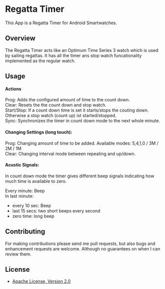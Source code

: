 # Regatta Timer
This App is a Regatta Timer for Android Smartwatches.

## Overview
The Regatta Timer acts like an Optimum Time Series 3 watch which is used by sailing regattas. It has all the timer ans stop watch funcationality implemented as the regular watch.

## Usage

#### Actions
Prog: Adds the configured amount of time to the count down.<br>
Clear: Resets the the count down and stop watch.<br>
Start/Stop: If a count down time is set it starts/stops the couting down. Otherwise a stop watch (count up) ist started/stopped.<br>
Sync: Synchronizes the timer in count down mode to the next whole minute.

#### Changing Settings (long touch):
Prog: Changing amount of time to be added. Available modes: 5,4,1,0 / 3M / 2M / 1M<br>
Clear: Changing interval mode between repeating and up/down.

#### Acustic Signals:
In count down mode the timer gives different beep signals indicating how much time is available to zero.

Every minute: Beep<br>
In last minute: <br>
- every 10 sec: Beep<br>
- last 15 secs: two short beeps every second<br>
- zero time: long beep

## Contributing
For making contributions please send me pull requests, but also bugs and enhancement requests are welcome. Although no guarantees on when I can review them.

## License

* [Apache License, Version 2.0](http://www.apache.org/licenses/LICENSE-2.0)
